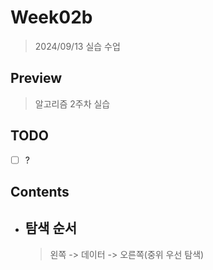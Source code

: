 # Week02b

> 2024/09/13 실습 수업  

## Preview

> 알고리즘 2주차 실습

## TODO

- [ ] ?

## Contents

- ## 탐색 순서

    > 왼쪽 -> 데이터 -> 오른쪽(중위 우선 탐색)